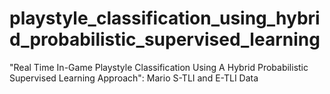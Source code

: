# playstyle_classification_using_hybrid_probabilistic_supervised_learning
"Real Time In-Game Playstyle Classification Using A Hybrid Probabilistic Supervised Learning Approach": Mario S-TLI and E-TLI Data
